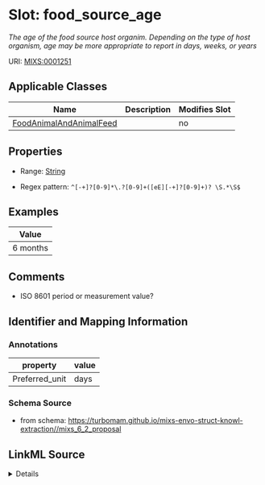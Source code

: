 # Slot: food_source_age


_The age of the food source host organim. Depending on the type of host organism, age may be more appropriate to report in days, weeks, or years_



URI: [MIXS:0001251](https://w3id.org/mixs/0001251)



<!-- no inheritance hierarchy -->




## Applicable Classes

| Name | Description | Modifies Slot |
| --- | --- | --- |
[FoodAnimalAndAnimalFeed](FoodAnimalAndAnimalFeed.md) |  |  no  |







## Properties

* Range: [String](String.md)

* Regex pattern: `^[-+]?[0-9]*\.?[0-9]+([eE][-+]?[0-9]+)? \S.*\S$`






## Examples

| Value |
| --- |
| 6 months |

## Comments

* ISO 8601 period or measurement value?

## Identifier and Mapping Information





### Annotations

| property | value |
| --- | --- |
| Preferred_unit | days |



### Schema Source


* from schema: https://turbomam.github.io/mixs-envo-struct-knowl-extraction//mixs_6_2_proposal




## LinkML Source

<details>
```yaml
name: food_source_age
annotations:
  Preferred_unit:
    tag: Preferred_unit
    value: days
description: The age of the food source host organim. Depending on the type of host
  organism, age may be more appropriate to report in days, weeks, or years
title: food source age
notes:
- age
- food
- source
comments:
- ISO 8601 period or measurement value?
examples:
- value: 6 months
from_schema: https://turbomam.github.io/mixs-envo-struct-knowl-extraction//mixs_6_2_proposal
rank: 1000
slot_uri: MIXS:0001251
alias: food_source_age
domain_of:
- FoodAnimalAndAnimalFeed
range: string
required: false
recommended: false
pattern: ^[-+]?[0-9]*\.?[0-9]+([eE][-+]?[0-9]+)? \S.*\S$

```
</details>